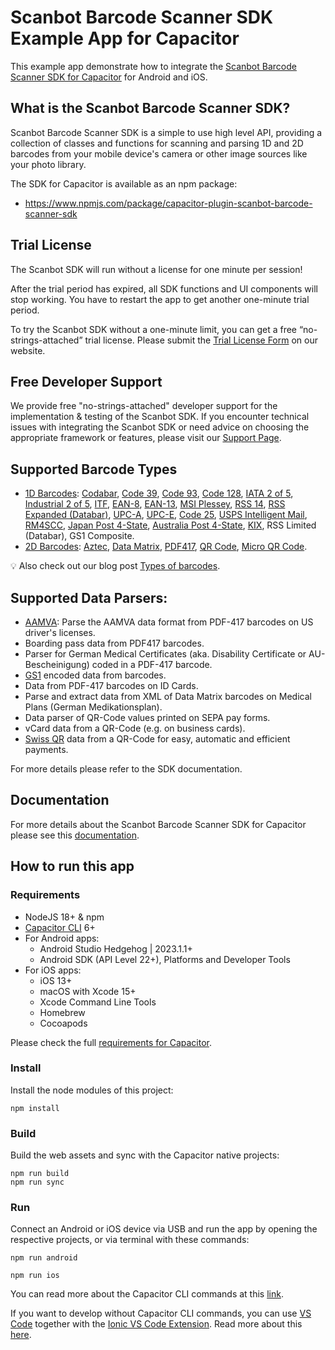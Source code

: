 # Scanbot Barcode Scanner SDK Example App for Capacitor
This example app demonstrate how to integrate the [Scanbot Barcode Scanner SDK for Capacitor](https://docs.scanbot.io/barcode-scanner-sdk/capacitor/) for Android and iOS.


## What is the Scanbot Barcode Scanner SDK?

Scanbot Barcode Scanner SDK is a simple to use high level API, providing a collection of classes and functions for scanning and parsing 1D and 2D barcodes from your mobile device's camera or other image sources like your photo library.

The SDK for Capacitor is available as an npm package:
- https://www.npmjs.com/package/capacitor-plugin-scanbot-barcode-scanner-sdk

## Trial License

The Scanbot SDK will run without a license for one minute per session!

After the trial period has expired, all SDK functions and UI components will stop working. You have to restart the app to get another one-minute trial period.

To try the Scanbot SDK without a one-minute limit, you can get a free “no-strings-attached” trial license. Please submit the [Trial License Form](https://scanbot.io/trial/) on our website.

## Free Developer Support

We provide free "no-strings-attached" developer support for the implementation & testing of the Scanbot SDK.
If you encounter technical issues with integrating the Scanbot SDK or need advice on choosing the appropriate
framework or features, please visit our [Support Page](https://docs.scanbot.io/support/).


## Supported Barcode Types

- [1D Barcodes](https://scanbot.io/products/barcode-software/1d-barcode-scanner/): [Codabar](https://scanbot.io/en/sdk/scanner-sdk/barcode-scanner-sdk/codabar), [Code 39](https://scanbot.io/en/sdk/scanner-sdk/barcode-scanner-sdk/code-39), [Code 93](https://scanbot.io/products/barcode-software/1d-barcode-scanner/code-93/), [Code 128](https://scanbot.io/products/barcode-software/1d-barcode-scanner/code-128/), [IATA 2 of 5](https://scanbot.io/products/barcode-software/1d-barcode-scanner/standard-2-of-5/), [Industrial 2 of 5](https://scanbot.io/products/barcode-software/1d-barcode-scanner/industrial-2-of-5/), [ITF](https://scanbot.io/en/sdk/scanner-sdk/barcode-scanner-sdk/itf), [EAN-8](https://scanbot.io/products/barcode-software/1d-barcode-scanner/ean-8), [EAN-13](https://scanbot.io/en/sdk/scanner-sdk/barcode-scanner-sdk/ean-code), [MSI Plessey](https://scanbot.io/en/sdk/scanner-sdk/barcode-scanner-sdk/msi-plessey), [RSS 14](https://scanbot.io/products/barcode-software/1d-barcode-scanner/gs1-databar/), [RSS Expanded (Databar)](https://scanbot.io/products/barcode-software/1d-barcode-scanner/rss-expanded/), [UPC-A](https://scanbot.io/products/barcode-software/1d-barcode-scanner/upc/), [UPC-E](https://scanbot.io/products/barcode-software/1d-barcode-scanner/upc-e/), [Code 25](https://scanbot.io/products/barcode-software/1d-barcode-scanner/code-25/), [USPS Intelligent Mail](https://scanbot.io/products/barcode-software/1d-barcode-scanner/intelligent-mail-barcode/), [RM4SCC](https://scanbot.io/products/barcode-software/1d-barcode-scanner/rm4scc/), [Japan Post 4-State](https://scanbot.io/products/barcode-software/1d-barcode-scanner/japan-post-4-state-customer-code/), [Australia Post 4-State](https://scanbot.io/products/barcode-software/1d-barcode-scanner/australia-post-4-state-customer-code/), [KIX](https://scanbot.io/products/barcode-software/1d-barcode-scanner/kix/), RSS Limited (Databar), GS1 Composite.
- [2D Barcodes](https://scanbot.io/products/barcode-software/2d-barcode-scanner/): [Aztec](https://scanbot.io/en/sdk/scanner-sdk/barcode-scanner-sdk/aztec), [Data Matrix](https://scanbot.io/en/sdk/scanner-sdk/barcode-scanner-sdk/datamatrix), [PDF417](https://scanbot.io/products/barcode-software/2d-barcode-scanner/pdf417/), [QR Code](https://scanbot.io/products/barcode-software/2d-barcode-scanner/qr-code/), [Micro QR Code](https://scanbot.io/products/barcode-software/2d-barcode-scanner/micro-qr-code/).

💡 Also check out our blog post [Types of barcodes](https://scanbot.io/blog/types-of-barcodes/).


## Supported Data Parsers:

- [AAMVA](https://scanbot.io/blog/drivers-license-barcode-parser/): Parse the AAMVA data format from PDF-417 barcodes on US driver's licenses.
- Boarding pass data from PDF417 barcodes.
- Parser for German Medical Certificates (aka. Disability Certificate or AU-Bescheinigung) coded in a PDF-417 barcode.
- [GS1](https://scanbot.io/products/barcode-software/1d-barcode-scanner/gs1-databar/) encoded data from barcodes.
- Data from PDF-417 barcodes on ID Cards.
- Parse and extract data from XML of Data Matrix barcodes on Medical Plans (German Medikationsplan).
- Data parser of QR-Code values printed on SEPA pay forms.
- vCard data from a QR-Code (e.g. on business cards).
- [Swiss QR](https://scanbot.io/products/barcode-software/2d-barcode-scanner/swiss-qr/) data from a QR-Code for easy, automatic and efficient payments.

For more details please refer to the SDK documentation.


## Documentation

For more details about the Scanbot Barcode Scanner SDK for Capacitor please see this
[documentation](https://docs.scanbot.io/barcode-scanner-sdk/capacitor/).

## How to run this app

### Requirements

- NodeJS 18+ & npm
- [Capacitor CLI](https://www.npmjs.com/package/@capacitor/cli) 6+
- For Android apps:
    * Android Studio Hedgehog | 2023.1.1+
    * Android SDK (API Level 22+), Platforms and Developer Tools
- For iOS apps: 
    * iOS 13+
    * macOS with Xcode 15+
    * Xcode Command Line Tools
    * Homebrew
    * Cocoapods

Please check the full [requirements for Capacitor](https://capacitorjs.com/docs/getting-started/environment-setup).

### Install

Install the node modules of this project:

```
npm install
```

### Build

Build the web assets and sync with the Capacitor native projects:

```
npm run build
npm run sync
```

### Run

Connect an Android or iOS device via USB and run the app by opening the respective projects, or via terminal with these commands:

```
npm run android
```

```
npm run ios
```

You can read more about the Capacitor CLI commands at this [link](https://capacitorjs.com/docs/cli).

If you want to develop without Capacitor CLI commands, you can use [VS Code](https://code.visualstudio.com/) together with the [Ionic VS Code Extension](https://marketplace.visualstudio.com/items?itemName=ionic.ionic). Read more about this [here](https://capacitorjs.com/docs/vscode/getting-started).
